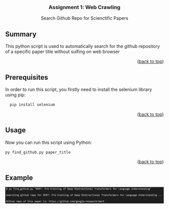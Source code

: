 <!-- Improved compatibility of back to top link: See: https://github.com/othneildrew/Best-README-Template/pull/73 -->
<a name="readme-top"></a>

<!-- PROJECT SHIELDS -->
<!--
*** I'm using markdown "reference style" links for readability.
*** Reference links are enclosed in brackets [ ] instead of parentheses ( ).
*** See the bottom of this document for the declaration of the reference variables
*** for contributors-url, forks-url, etc. This is an optional, concise syntax you may use.
*** https://www.markdownguide.org/basic-syntax/#reference-style-links
-->

<!-- PROJECT LOGO -->
<br />
<div align="center">

  <h3 align="center">Assignment 1: Web Crawling</h3>
  <p align="center">Search Github Repo for Scienctific Papers</p>

</div>

<!-- ABOUT THE PROJECT -->
## Summary
This python script is used to automatically search for the github repository of a specific paper title without sulfing on web browser
<p align="right">(<a href="#readme-top">back to top</a>)</p>

<!-- GETTING STARTED -->
## Prerequisites

In order to run this script, you firstly need to install the selenium library using pip:

```sh
  pip install selenium
```

<p align="right">(<a href="#readme-top">back to top</a>)</p>

<!-- USAGE EXAMPLES -->
## Usage

Now you can run this script using Python:
```sh
py find_github.py paper_title
```
<p align="right">(<a href="#readme-top">back to top</a>)</p>

## Example
<img src="https://github.com/pat25bk/text-mining-hcmus-2023/blob/master/assign-1/example.png">
